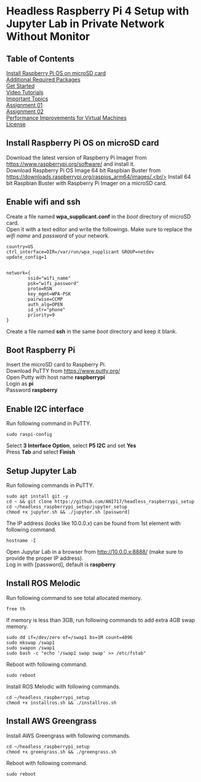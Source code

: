 # Headless Raspberry Pi 4 Setup with Jupyter Lab in Private Network Without Monitor

## Table of Contents  
[Install Raspberry Pi OS on microSD card](#raspbian) <br/>
[Additional Required Packages](#packages) <br/>
[Get Started](#getstarted) <br/>
[Video Tutorials](#video) <br/>
[Important Topics](#topics) <br/>
[Assignment 01](#assignment01) <br/>
[Assignment 02](#assignment02) <br/>
[Performance Improvements for Virtual Machines](#improvement) <br/>
[License](#license) <br/>

## Install Raspberry Pi OS on microSD card <a name="raspbian"></a>
Download the latest version of Raspberry Pi Imager from https://www.raspberrypi.org/software/ and install it.<br/>
Download Raspberry Pi OS Image 64 bit Raspbian Buster from https://downloads.raspberrypi.org/raspios_arm64/images/.<br/>
Install 64 bit Raspbian Buster with Raspberry Pi Imager on a microSD card.

## Enable wifi and ssh
Create a file named **wpa_supplicant.conf** in the _boot_ directory of microSD card.<br/>
Open it with a text editor and write the followings. Make sure to replace the _wifi name_ and _password_ of your network.
```
country=US
ctrl_interface=DIR=/var/run/wpa_supplicant GROUP=netdev 
update_config=1


network={
        ssid="wifi_name"
        psk="wifi_password"
        proto=RSN
        key_mgmt=WPA-PSK
        pairwise=CCMP
        auth_alg=OPEN
        id_str="phone"
        priority=9
}
```
Create a file named **ssh** in the same _boot_ directory and keep it blank.

## Boot Raspberry Pi
Insert the microSD card to Raspberry Pi.<br/>
Download PuTTY from https://www.putty.org/<br/>
Open Putty with host name **raspberrypi**<br/>
Login as **pi**<br/>
Password **raspberry**<br/>
 
## Enable I2C interface
Run following command in PuTTY.
```
sudo raspi-config
```
Select **3 Interface Option**, select **P5 I2C** and set **Yes**<br/>
Press **Tab** and select **Finish**

## Setup Jupyter Lab
Run following commands in PuTTY.
```
sudo apt install git -y
cd ~ && git clone https://github.com/ANI717/headless_raspberrypi_setup
cd ~/headless_raspberrypi_setup/jupyter_setup
chmod +x jupyter.sh && ./jupyter.sh [password]
```
The IP address (looks like 10.0.0.x) can be found from 1st element with following command.
```
hostname -I
```
Open Jupytar Lab in a browser from http://10.0.0.x:8888/ (make sure to provide the proper IP address).<br/>
Log in with [password], default is **raspberry**

## Install ROS Melodic
Run following command to see total allocated memory.<br/>
```
free th
```
If memory is less than 3GB, run following commands to add extra 4GB swap memory.
```
sudo dd if=/dev/zero of=/swap1 bs=1M count=4096
sudo mkswap /swap1
sudo swapon /swap1
sudo bash -c "echo '/swap1 swap swap' >> /etc/fstab"
```
Reboot with following command.
```
sudo reboot
```
Install ROS Melodic with following commands.
```
cd ~/headless_raspberrypi_setup
chmod +x installros.sh && ./installros.sh
```

## Install AWS Greengrass
Install AWS Greengrass with following commands.
```
cd ~/headless_raspberrypi_setup
chmod +x greengrass.sh && ./greengrass.sh
```
Reboot with following command.
```
sudo reboot
```
